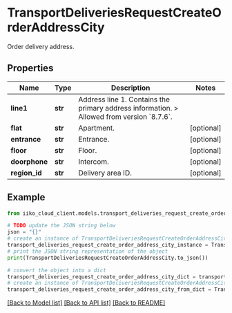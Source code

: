 # TransportDeliveriesRequestCreateOrderAddressCity

Order delivery address.

## Properties

Name | Type | Description | Notes
------------ | ------------- | ------------- | -------------
**line1** | **str** | Address line 1.  Contains the primary address information.   &gt; Allowed from version &#x60;8.7.6&#x60;. | 
**flat** | **str** | Apartment. | [optional] 
**entrance** | **str** | Entrance. | [optional] 
**floor** | **str** | Floor. | [optional] 
**doorphone** | **str** | Intercom. | [optional] 
**region_id** | **str** | Delivery area ID. | [optional] 

## Example

```python
from iiko_cloud_client.models.transport_deliveries_request_create_order_address_city import TransportDeliveriesRequestCreateOrderAddressCity

# TODO update the JSON string below
json = "{}"
# create an instance of TransportDeliveriesRequestCreateOrderAddressCity from a JSON string
transport_deliveries_request_create_order_address_city_instance = TransportDeliveriesRequestCreateOrderAddressCity.from_json(json)
# print the JSON string representation of the object
print(TransportDeliveriesRequestCreateOrderAddressCity.to_json())

# convert the object into a dict
transport_deliveries_request_create_order_address_city_dict = transport_deliveries_request_create_order_address_city_instance.to_dict()
# create an instance of TransportDeliveriesRequestCreateOrderAddressCity from a dict
transport_deliveries_request_create_order_address_city_from_dict = TransportDeliveriesRequestCreateOrderAddressCity.from_dict(transport_deliveries_request_create_order_address_city_dict)
```
[[Back to Model list]](../README.md#documentation-for-models) [[Back to API list]](../README.md#documentation-for-api-endpoints) [[Back to README]](../README.md)


